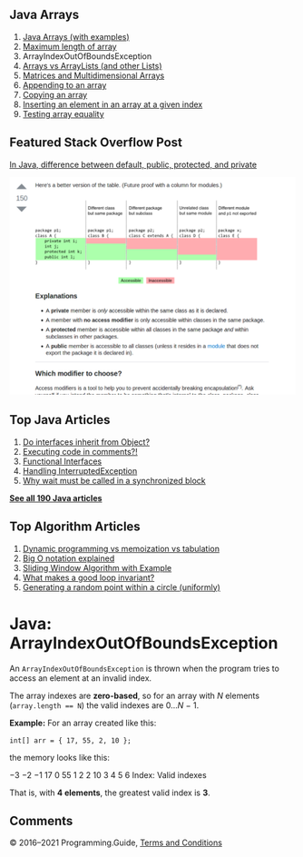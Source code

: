 ## Java Arrays

1.  [Java Arrays (with examples)](arrays.html)
2.  [Maximum length of array](array-maximum-length.html)
3.  ArrayIndexOutOfBoundsException
4.  [Arrays vs ArrayLists (and other Lists)](array-vs-arraylist.html)
5.  [Matrices and Multidimensional Arrays](matrices-and-multidimensional-arrays.html)
6.  [Appending to an array](array-append.html)
7.  [Copying an array](array-copy.html)
8.  [Inserting an element in an array at a given index](array-insert-at-index.html)
9.  [Testing array equality](testing-array-equality.html)

## Featured Stack Overflow Post

[In Java, difference between default, public, protected, and private](https://stackoverflow.com/a/33627846/276052)

[<img src="../images/so-featured-33627846.png" alt="StackOverflow screenshot thumbnail" class="screenshot" />](https://stackoverflow.com/a/33627846/276052)

## Top Java Articles

1.  [Do interfaces inherit from Object?](do-interfaces-inherit-from-object.html)
2.  [Executing code in comments?!](executing-code-in-comments.html)
3.  [Functional Interfaces](functional-interfaces.html)
4.  [Handling InterruptedException](handling-interrupted-exceptions.html)
5.  [Why wait must be called in a synchronized block](why-wait-must-be-in-synchronized.html)

[**See all 190 Java articles**](index.html)

## Top Algorithm Articles

1.  [Dynamic programming vs memoization vs tabulation](../dynamic-programming-vs-memoization-vs-tabulation.html)
2.  [Big O notation explained](../big-o-notation-explained.html)
3.  [Sliding Window Algorithm with Example](../sliding-window-example.html)
4.  [What makes a good loop invariant?](../what-makes-a-good-loop-invariant.html)
5.  [Generating a random point within a circle (uniformly)](../random-point-within-circle.html)

# Java: ArrayIndexOutOfBoundsException

An `ArrayIndexOutOfBoundsException` is thrown when the program tries to access an element at an invalid index.

The array indexes are **zero-based**, so for an array with _N_ elements (`array.length == N`) the valid indexes are <span class="no-wrap">0…*N* − 1</span>.

**Example:** For an array created like this:

    int[] arr = { 17, 55, 2, 10 };

the memory looks like this:

−3 −2 −1 17 0 55 1 2 2 10 3 4 5 6 Index: Valid indexes

That is, with **4 elements**, the greatest valid index is **3**.

## Comments

© 2016–2021 Programming.Guide, [Terms and Conditions](../terms-and-conditions.html)

